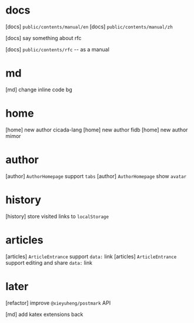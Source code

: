 # docs

[docs] `public/contents/manual/en`
[docs] `public/contents/manual/zh`

[docs] say something about rfc

[docs] `public/contents/rfc` -- as a manual

# md

[md] change inline code bg

# home

[home] new author cicada-lang
[home] new author fidb
[home] new author mimor

# author

[author] `AuthorHomepage` support `tabs`
[author] `AuthorHomepage` show `avatar`

# history

[history] store visited links to `localStorage`

# articles

[articles] `ArticleEntrance` support `data:` link
[articles] `ArticleEntrance` support editing and share `data:` link

# later

[refactor] improve `@xieyuheng/postmark` API

[md] add katex extensions back
